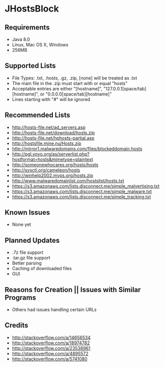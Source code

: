 JHostsBlock
==========

Requirements
------------
- Java 8.0
- Linux, Mac OS X, Windows
- 256MB

Supported Lists
---------------
- File Types: .txt, .hosts, .gz, .zip, [none] will be treated as .txt
- The main file in the .zip must start with or equal "hosts"
- Acceptable entries are either "[hostname]", "127.0.0.1[space/tab][hostname]", or "0.0.0.0[space/tab][hostname]"
- Lines starting with "#" will be ignored

Recommended Lists
-----------------
- http://hosts-file.net/ad_servers.asp
- http://hosts-file.net/download/hosts.zip
- http://hosts-file.net/hphosts-partial.asp
- http://hostsfile.mine.nu/Hosts.zip
- http://mirror1.malwaredomains.com/files/blockeddomain.hosts
- http://pgl.yoyo.org/as/serverlist.php?hostformat=hosts&mimetype=plaintext
- http://someonewhocares.org/hosts/hosts
- http://sysctl.org/cameleon/hosts
- http://winhelp2002.mvps.org/hosts.zip
- http://www.malwaredomainlist.com/hostslist/hosts.txt
- https://s3.amazonaws.com/lists.disconnect.me/simple_malvertising.txt
- https://s3.amazonaws.com/lists.disconnect.me/simple_malware.txt
- https://s3.amazonaws.com/lists.disconnect.me/simple_tracking.txt

Known Issues
------------
- None yet

Planned Updates
---------------
- .7z file support
- .tar.gz file support
- Better parsing
- Caching of downloaded files
- GUI

Reasons for Creation || Issues with Similar Programs
----------------------------------------------------
- Others had issues handling certain URLs

Credits
-------
- http://stackoverflow.com/a/14656534
- http://stackoverflow.com/a/18974782
- http://stackoverflow.com/a/23538961
- http://stackoverflow.com/a/4895572
- http://stackoverflow.com/a/5741080